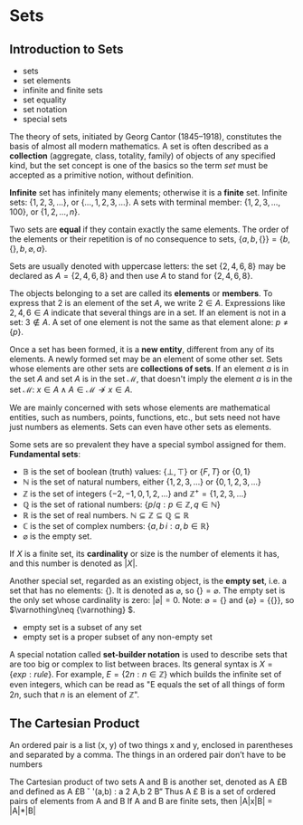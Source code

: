 # Sets



## Introduction to Sets

- sets
- set elements
- infinite and finite sets
- set equality
- set notation
- special sets

The theory of sets, initiated by Georg Cantor (1845–1918), constitutes the basis of almost all modern mathematics. A set is often described as a __collection__ (aggregate, class, totality, family) of objects of any specified kind, but the set concept is one of the basics so the term _set_ must be accepted as a primitive notion, without definition.

__Infinite__ set has infinitely many elements; otherwise it is a __finite__ set. Infinite sets: $\{1,2,3,\dots\}$, or $\{\dots,1,2,3,\dots\}$. A sets with terminal member: $\{1,2,3, \dots,100\}$, or $\{1,2,\dots,n\}$.

Two sets are __equal__ if they contain exactly the same elements. The order of the elements or their repetition is of no consequence to sets, $\{a,b,\{\}\}=\{b,\{\},b,\varnothing,a\}$.

Sets are usually denoted with uppercase letters: the set $\{2,4,6,8\}$ may be declared as $A=\{2,4,6,8\}$ and then use $A$ to stand for $\{2,4,6,8\}$.

The objects belonging to a set are called its __elements__ or __members__. To express that $2$ is an element of the set $A$, we write $2 \in A$. Expressions like $2,4,6 \in A$ indicate that several things are in a set. If an element is not in a set: $3 \notin A$. A set of one element is not the same as that element alone: $p \neq \{p\}$.

Once a set has been formed, it is a __new entity__, different from any of its elements. A newly formed set may be an element of some other set. Sets whose elements are other sets are __collections of sets__. If an element $a$ is in the set $A$ and set $A$ is in the set $\mathscr{M}$, that doesn't imply the element $a$ is in the set $\mathscr{M}$: $x \in A \land A \in \mathscr{M} \not \rightarrow x \in A$.

We are mainly concerned with sets whose elements are mathematical entities, such as numbers, points, functions, etc., but sets need not have just numbers as elements. Sets can even have other sets as elements.

Some sets are so prevalent they have a special symbol assigned for them. __Fundamental sets__:
- $\mathbb{B}$ is the set of boolean (truth) values: $\{\bot,\top\}$ or $\{F,T\}$ or $\{0,1\}$
- $\mathbb{N}$ is the set of natural numbers, either $\{1,2,3,\dots\}$ or $\{0,1,2,3,\dots\}$
- $\mathbb{Z}$ is the set of integers $\{-2,-1,0,1,2,\dots\}$ and $\mathbb{Z^+}=\{1,2,3,\dots\}$
- $\mathbb{Q}$ is the set of rational numbers: $\{p/q : p \in\mathbb{Z}, q\in \mathbb{N}\}$
- $\mathbb{R}$ is the set of real numbers. $\mathbb{N}\subseteq \mathbb{Z}\subseteq \mathbb{Q}\subseteq \mathbb{R}$
- $\mathbb{C}$ is the set of complex numbers: $\{a,b\,i:a,b\in\mathbb{R}\}$
- $\varnothing$ is the empty set.


If $X$ is a finite set, its __cardinality__ or size is the number of elements it has, and this number is denoted as $|X|$.

Another special set, regarded as an existing object, is the __empty set__, i.e. a set that has no elements: $\{\}$. It is denoted as $\varnothing$, so $\{\}=\varnothing$. The empty set is the only set whose cardinality is zero: $|\varnothing|=0$. Note: $\varnothing=\{\}$ and $\{\varnothing\}=\{\{\}\}$, so $\varnothing\neq \{\varnothing\} $.
- empty set is a subset of any set
- empty set is a proper subset of any non-empty set


A special notation called __set-builder notation__ is used to describe sets that are too big or complex to list between braces. Its general syntax is $X=\{exp:rule\}$. For example, $E=\{2n:n\in \mathbb{Z}\}$ which builds the infinite set of even integers, which can be read as "E equals the set of all things of form $2n$, such that $n$ is an element of $\mathbb{Z}$".


## The Cartesian Product

An ordered pair is a list (x, y) of two things x and y,
enclosed in parentheses and separated by a comma.  The things in an ordered
pair don’t have to be numbers

The Cartesian product of two sets A and B is another
set, denoted as A £B and defined as A £B ˘ '(a,b) : a 2 A,b 2 B“
Thus A £ B is a set of ordered pairs of elements from A and B
If A and B are finite sets, then |A|x|B| = |A|*|B|